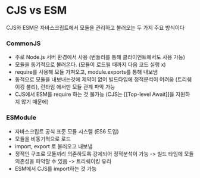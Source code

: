 # CJS vs ESM
CJS와 ESM은 자바스크립트에서 모듈을 관리하고 불러오는 두 가지 주요 방식이다

### CommonJS
- 주로 Node.js 서버 환경에서 사용 (번들러를 통해 클라이언트에서도 사용 가능)
- 모듈을 동기적으로 불러온다. (모듈이 로드될 때까지 다음 코드 실행 x)
- require를 사용해 모듈 가져오고, module.exports를 통해 내보냄
- 동적으로 모듈을 내보내는것에 제약이 없어 빌드타임에 정적분석이 어려움 (트리쉐이킹 불리), 런타임 에서만 모듈 관계 파악 가능
- CJS에서 ESM를 require 하는 것 불가능 (CJS는 [[Top-level Await]]을 지원하지 않기 때문에)

### ESModule
- 자바스크립트 공식 표준 모듈 시스템 (ES6 도입)
- 모듈을 비동기적으로 로드
- import, export 로 불러오고 내보냄
- 정적인 구조로 모듈끼리 의존하도록 강제되어 정적분석이 가능 -> 빌드 타임에 모듈 의존성을 파악할 수 있음 -> 트리쉐이킹 유리
- ESM에서 CJS를 import하는 것 가능